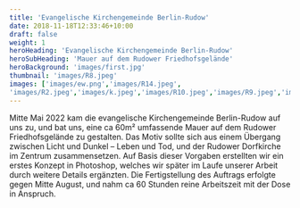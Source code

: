 ```yaml
---
title: 'Evangelische Kirchengemeinde Berlin-Rudow'
date: 2018-11-18T12:33:46+10:00
draft: false
weight: 1
heroHeading: 'Evangelische Kirchengemeinde Berlin-Rudow'
heroSubHeading: 'Mauer auf dem Rudower Friedhofsgelände'
heroBackground: 'images/first.jpg'
thumbnail: 'images/R8.jpeg'
images: ['images/ew.png','images/R14.jpeg', 
'images/R2.jpeg','images/k.jpeg','images/R10.jpeg','images/R9.jpeg','images/R1.jpeg',]
---
```

Mitte Mai 2022 kam die evangelische Kirchengemeinde Berlin-Rudow auf uns zu, und bat uns, eine ca 60m² umfassende Mauer auf dem Rudower Friedhofsgelände zu gestalten.
Das Motiv sollte sich aus einem Übergang zwischen Licht und Dunkel – Leben und Tod, und der Rudower Dorfkirche im Zentrum zusammensetzen.
Auf Basis dieser Vorgaben erstellten wir ein erstes Konzept in Photoshop, welches wir später im Laufe unserer Arbeit durch weitere Details ergänzten. 
Die Fertigstellung des Auftrags erfolgte gegen Mitte August, und nahm ca 60 Stunden reine Arbeitszeit mit der Dose in Anspruch.  
